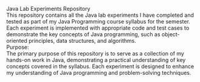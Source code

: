 Java Lab Experiments Repository
<br>
This repository contains all the Java lab experiments I have completed and tested as part of my Java Programming course syllabus for the semester.
Each experiment is implemented with appropriate code and test cases to demonstrate the key concepts of Java programming, such as object-oriented principles, data structures, and algorithms.
<br>
Purpose:
<br>
The primary purpose of this repository is to serve as a collection of my hands-on work in Java, demonstrating a practical understanding of key concepts covered in the syllabus. 
Each experiment is designed to enhance my understanding of Java programming and problem-solving techniques.
